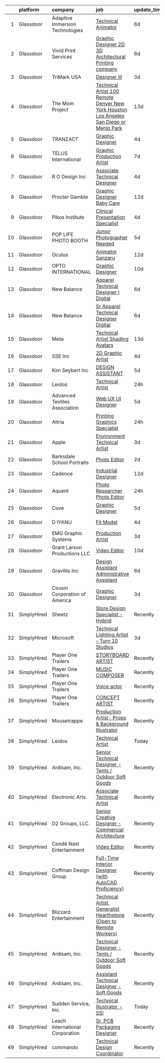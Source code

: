 

|    | platform    | company                         | job                                                                                                                                                                                                                                                                                                                                                                                                                                                                                                                                                                                                                                                                                                                                                                                                                                                                                                                                                                                                                                                                                                                                                                                                                                                                                                                                                                                                                                                                     | update_time   | location             |
|---:|:------------|:--------------------------------|:------------------------------------------------------------------------------------------------------------------------------------------------------------------------------------------------------------------------------------------------------------------------------------------------------------------------------------------------------------------------------------------------------------------------------------------------------------------------------------------------------------------------------------------------------------------------------------------------------------------------------------------------------------------------------------------------------------------------------------------------------------------------------------------------------------------------------------------------------------------------------------------------------------------------------------------------------------------------------------------------------------------------------------------------------------------------------------------------------------------------------------------------------------------------------------------------------------------------------------------------------------------------------------------------------------------------------------------------------------------------------------------------------------------------------------------------------------------------|:--------------|:---------------------|
|  1 | Glassdoor   | Adaptive Immersion Technologies | [Technical Animator](https://www.glassdoor.com/partner/jobListing.htm?pos=108&ao=1110586&s=58&guid=0000018335b42e1181a1d94eb5240508&src=GD_JOB_AD&t=SR&vt=w&ea=1&cs=1_3aa6cda3&cb=1663053344634&jobListingId=1008120827387&cpc=F45C15D234B746DE&jrtk=3-0-1gcqr8bhijflt801-1gcqr8bi1i9jr800-7c3bc37c89c35ae4--6NYlbfkN0Ah9U34QtNT-Rg7ow0I6j33eRcaaM9l7k5iW_6MlROAUy28lC0q_Ypuud-REdVVlQyCBcJl4olKTY8es92ZBRzYwHb0fu4UgW9OKT3-dLIGh6ACnXVN20zYcwOB-vqyoWpbsg2wY5Gi9JnhDuWTbqtFHkKIH5M0QAs8fU_nPSEzTj3vvCc2wGMGlAxv6Mi9anadj3yP7Tn6ADMcVmc6xUP_WS5SocEsa0cmvz3gRdcyLrpNwlhvP5pWTsxBqycw3s3wxeQxpLAzr22GF3NTBIaTOGRelti3rUVmz5wJXaxmW85YjToGE0DGSVI6NGCzmkZuzFn_jKztXuqK2KUEjxP1RGgcut9ip7wDQVe4tiQwlH3A06lGaeKWANjy1To3Kxre_KYz9xYNqz5i5UKkkLok3fzBQJkoczPSuGNiuW9oB1T9B3LDUpshgwW4iJdVWc7Q-JdP9KKY-0xn7ud6IFLKreGv_ZrGlZF2RomBq5dkdQOJ3EFTPCZp)                                                                                                                                                                                                                                                                                                                                                                                                                                                                                                                                                                                                                           | 6d            | Remote               |
|  2 | Glassdoor   | Vivid Print Services            | [Graphic Designer  2D   3D Architectural Printing company ](https://www.glassdoor.com/partner/jobListing.htm?pos=128&ao=1110586&s=58&guid=0000018335b42e1181a1d94eb5240508&src=GD_JOB_AD&t=SR&vt=w&ea=1&cs=1_d1a141f0&cb=1663053344636&jobListingId=1008121826162&cpc=32EE424DE2B657EB&jrtk=3-0-1gcqr8bhijflt801-1gcqr8bi1i9jr800-6d07501a753a39fe--6NYlbfkN0ACTeRvGRFS6hadW-07x_K1RnsIE8OdH4tufuZ5eRAiXsy0w5YibZOSJfbb0t7u7knGur1MZ-GmDUvE1SOpAWM5qP5oym0oaJHlEaJyuHJIYnySQnGZkAxX0Ul4hjtIbyFip96yasaCS5Zh48T8x1riyFEQNA9i2BKg4LCpvDPQMIE0KRQzSjWGMuHj-d7J9l6aCYXHkVvgaoY5feA7Qtj6-xTK-7l7VdXj5qY9dU8oxSZNfMSdHtrj9JN0-p3wliKGVkuNHlmcb6ZrXZ47s4ZBkJW4JhWuiORLYutfGRTdBCfvrkKStAA96XFoS5a7JQVVGACXyP0U3s6H3VaDmPIbYJ64E7ipB18Kny7ml10l3aRk25fFNtr9fV1N60DkTHWffRsyhw_QizLt_0_ouXCzDoDeSuIXc3GzSlxKECkBMGJMKcvf-CR_97SyaJhWG9ipV_loFhBVNcJwPkhzcn0h3450fb91jaEbBfrAf_SKGC5VFS0XeoQoqZ6VDz3xc-W0yl4H_kdXXPLEFGXkORZO3Ml8mCntlAW46cJakRhKFw%3D%3D)                                                                                                                                                                                                                                                                                                                                                                                                                                                                                                                        | 6d            | New York, NY         |
|  3 | Glassdoor   | TriMark USA                     | [Designer III](https://www.glassdoor.com/partner/jobListing.htm?pos=127&ao=1110586&s=58&guid=0000018335b42e1181a1d94eb5240508&src=GD_JOB_AD&t=SR&vt=w&cs=1_9d7b54d4&cb=1663053344636&jobListingId=1008130046283&cpc=654405A9B1E0A9F5&jrtk=3-0-1gcqr8bhijflt801-1gcqr8bi1i9jr800-5544ebe7cd52027f--6NYlbfkN0Dunb9VG4vZxdc7LiwWlvX8ookvGZGBZF4f3Y8dV2vgGRSt85D8loWo518s_fq7DdkU8E0akaaOkAbQ69ntN5ujQGSund8m06C8HY-_7fudoU5xu-G8HoVYTvu4kVf_aVEK8BGEs9kNiIpGP8DxEKYMTrmccyHqaIWcxqRdCbI-7BgnLwaEGw7OeTTSu4ZJzqhp-mDGGM0AnwWs3TiT19ITzqECVjeI1fqt3wsjqpvQ1kqIWKj-MJolGM6QPrj5D_eA2Y6nL5uUlcP05ANoAMYH6pPEzx6M1F-_A0kR0Nvzpnt3qHli3jK84JP-yY87wFU_hzlox0lRJePYGIV-h5YU71YzIXFWezK3oef7yst3sr4i7Q6pla1ZB6OUt9M2xJn9gRLmby0te4NcQnySMowurPSBTcTC-2aG0ZGEQR5QQ0BxpMnWjS8zkGY_XvPZRlz88wfDl8p2i5h0XNaad-22h3oP5eZbTXF3kqdbIFbPKxvHWRwqJIcgnioiU9lRRSmy8U2vbZ8qxsXrrbThfrhXsATwCJykrf0Z-2ydjvCraA%3D%3D)                                                                                                                                                                                                                                                                                                                                                                                                                                                                                                                                                                          | 3d            | Tampa, FL            |
|  4 | Glassdoor   | The Mom Project                 | [Technical Artist  100  Remote Denver  New York  Houston  Los Angeles  San Diego  or Menlo Park ](https://www.glassdoor.com/partner/jobListing.htm?pos=129&ao=1110586&s=58&guid=0000018335b42e1181a1d94eb5240508&src=GD_JOB_AD&t=SR&vt=w&cs=1_37ae005c&cb=1663053344636&jobListingId=1008104756579&cpc=07D58528F3898F33&jrtk=3-0-1gcqr8bhijflt801-1gcqr8bi1i9jr800-a8bd3db720b42802--6NYlbfkN0BDp_epf89aHDQhKpPegNJQ_ldQpEFZQsM9OcONMGxWx6pU56EKHF58QjVdAUvn2gXgAhQQvxpsNL3R4PpeK0HjwG5tJnag86Ki4SBEkP3IB2XfgsPUDoA5WaMZot4ewTLywawE-oScIOKH-QiYinIt7z_jNoQEfnPBiev94f0af57cMzfX75BUpeDRFcukv5KTNP37kFXLDRFjMXXV02YCmPdMqNmif4NHdD0aB2c4_5X5kS4EWr3T6SLWs2RxHJFSwqbAW_5qzaF6suwJK4F8qOTRM_X2wZ1O3mz2CdK6b2avlcVNZ8UrFmPpQv9x6w6X63sduFf2uh4Ev2mRlaRsDas8SgmGeYcmM71WgsrYhM3rknRIH-2w7MIErEubXD7qsVR_39MqgdEAT6NUj3wAEWSJHxs5FsVTOXURsjWXdT2kgIpmpL7zT-FtjCDzbse68YarULnhfZtNHYTHjaxZPrBjAunFjm3b5wTZTsVKZwTULSu5BTmRub8Dz-TEIFY1SuOwamaT4Ij1C51e3XKWCsxzCvaMH8ltkgN-c-yXF-vNiIPTlG6NWCyj5ucZJ0-XteYEoM8Trw%3D%3D)                                                                                                                                                                                                                                                                                                                                                                                                                                                       | 13d           | Menlo Park, CA       |
|  5 | Glassdoor   | TRANZACT                        | [Graphic Designer](https://www.glassdoor.com/partner/jobListing.htm?pos=106&ao=1110586&s=58&guid=0000018335b42e1181a1d94eb5240508&src=GD_JOB_AD&t=SR&vt=w&ea=1&cs=1_98432502&cb=1663053344633&jobListingId=1008126595284&cpc=DED3C32E22E90A94&jrtk=3-0-1gcqr8bhijflt801-1gcqr8bi1i9jr800-b11b1ed320f7c562--6NYlbfkN0DmvEs89GDjygIsDT0FtjWiil-qnA5TS0Npqc8I6T5HHD-Msxk3g1G6tLQP5OhNABLgmU_IJ8ydB2A8wcxTZFkYoTDj0-SHqJTtoNv1D938D7Si6ShiK0RBJHfZpr0JA8CQMGD9EBSKqLVu8no-dR6S3jNjtvjIEdcoY7EqGpiS-4A7knImlcoNud3GgAx-4bUEiRZ0C2AUDYbpuQjC0MyRFlqgXJTOS9R1rCyBYFf8Fr1_sJdVfZxtZGlLcvpokWgudA-KCvmxr7Vb-VySJZyihA937COHNmnh1gVtf48W8z0kSO-fpyC1qHyg2mbMTzdZwbqC0qNCyp2Z4Ro9y3ptTYOK3S__rGJXXnpWlgt4bgM0OzYlxJBeHGYkcOpnop4ub3C5XZYzkiqK5pqdTGvYmEu07ZD3WkO_TfS51ISqvIfsujhkiZA4B1OeQf018CdGBze7RdO80-1qL2X_8B0chjxA8jEm48CF39b_16g_wR-CNKE-rwaH5Yfl-5glk8po_9mr-d-qOd1g1IflC_95)                                                                                                                                                                                                                                                                                                                                                                                                                                                                                                                                                                                             | 4d            | Raleigh, NC          |
|  6 | Glassdoor   | TELUS International             | [Graphic Production Artist](https://www.glassdoor.com/partner/jobListing.htm?pos=112&ao=1110586&s=58&guid=0000018335b42e1181a1d94eb5240508&src=GD_JOB_AD&t=SR&vt=w&cs=1_47e12578&cb=1663053344634&jobListingId=1008118843738&cpc=FA84DF7EA1EC2398&jrtk=3-0-1gcqr8bhijflt801-1gcqr8bi1i9jr800-dbf9ee7e1128cb83--6NYlbfkN0ASGRjV6jHaJrJgvD6pHK_u_pdnjoX5TfpqQYTEyv8RZWR7Y1XvhvW9KYRuzUiuCegj0s2VFR5B-jYsmMJg6XZjSpZUezVZk28HfxD5Z8TdeDdSxPVBY1G_LEjRnDl5crzF1INasPDQPx8iF-ld0LeQto4lNx9WkqxFoZaiKYDQdV0WNQuUa-IRufyb9dQ8UwmgnJlL2sSvMu8iI4ZeRm6SmtDFqD0u4wO4FHtZ0ltKtlpaWAZbdaKrxA9UQip-vTOgB2zUgEe3Z-Sk_EVUKabXYkezyOKTtyoH2YmJLtpGEEQqU7bAiMODbsdnd41lwPfDi4gqXwcPXQqb8r3qZm9MMcJLMyfoFBBzBfrex0JfJ0NRuWltWsFjX37Qpvc6ld1CDtz7qkYHgudbysF5GiCvNt5SOPtZJip4u-V0waHjdAsohgKKe21LaT-OYhSQXCnEa9FcMCF3V-QrReqRP_f0L8EITNsWR5brXFRXrDSn8c98ic6vPjk1sR8dzRQG15XnH3wKDKZqA2yqwlDnHgkmhnKwlSeDtNqU4nCyyuD9YXFvCsXsWmhvXva_6yLUOK9-xQHvh-s08Q%3D%3D)                                                                                                                                                                                                                                                                                                                                                                                                                                                                                                                             | 7d            | Austin, TX           |
|  7 | Glassdoor   | R   O Design Inc                | [Associate Technical Designer](https://www.glassdoor.com/partner/jobListing.htm?pos=116&ao=1110586&s=58&guid=0000018335b42e1181a1d94eb5240508&src=GD_JOB_AD&t=SR&vt=w&ea=1&cs=1_0ce70107&cb=1663053344635&jobListingId=1008127065331&cpc=AB6E7ED505984E67&jrtk=3-0-1gcqr8bhijflt801-1gcqr8bi1i9jr800-6a6f059a62b74bc5--6NYlbfkN0DdLn5tXN_RiyJSiFodarGZFJKa8s6F6AK0THPBWp05MWFlkDe5FfH8HLf3GFvGXhgphSEda0-ScANQdTuD1kd6hcqd1inCz6qe7qBjuVmlv4XZ-BUWa2gPt5lXRrmd0bSCOoOPnohaBGl4Vt_jIDhOrTqEM6ODRS4hXX-jCgYrutc_3ei1JE7n7sntRz6eU5l2m5FASahAYONYonp4ywS11G_V6zTnHoZHsL1rdovhMSKdB0qO9u5SvFF4jEdSCrOHBUOyPsaiaQe-nMO6Jr0k3qOz-xzSZ-9EGEqCKqt2VS3kQOfLed0KO_TsRGJL5Kx8LzERtCA_zIG-dcdB-ApwhC2HeCSXJGixMi6Uvn_wMP-S96n1OwClhCGGGZLpKEqxKP7YOEugZ4n81_Xnhv3u73mijFr_3sc6cE6L0SvY2Grd1rN2GgWZJgVmzyR4azY1FfbFlNJ2oszvUJbTTocZ6PBrfVclnt1XWz-NVWy6Dd7QSYLMUz0xFPSdumxDyhr2cb7dkDYKTg%3D%3D)                                                                                                                                                                                                                                                                                                                                                                                                                                                                                                                                                                                     | 4d            | New York, NY         |
|  8 | Glassdoor   | Procter   Gamble                | [Graphic Designer   Baby Care](https://www.glassdoor.com/partner/jobListing.htm?pos=125&ao=1110586&s=58&guid=0000018335b42e1181a1d94eb5240508&src=GD_JOB_AD&t=SR&vt=w&cs=1_2de712b6&cb=1663053344635&jobListingId=1008107539104&cpc=D2F1DE17EE1F43B9&jrtk=3-0-1gcqr8bhijflt801-1gcqr8bi1i9jr800-7c6ee9a3c90faf57--6NYlbfkN0B33zOFN8GLzgQsRxgvJtNYlcIUZ-r8_DOeeUSief12Qz55-o9dfT9UdE9sGCjMKqCrGkv4wU9xaP7-0aBMOwV8W8v3QfBQkODr8ExSm3xX7E1UdYOKqWkUbJiauL2pvJifWFKu7WCXG9IkSRzqGA4n8ceIHVK6uNPOrfFpj_BPEb1s6KsDMWXl-aH-0hr63laAq3EGjh1zEPyN3XUugmEwD8Aou5zsUa6kFLKHhcxiPftcEOQqDtu7I9bTqjHcpABWDW3ICtaAPjqJehPBN7zAjDPSC_k1jbw00voMqxNZPX_Xko7MWTdzbes1XjfK5mTiTZvb2cYKG7EkCZxURAOTDRX7IPfHbNz0l6yjbkUMWbSiU2wzLT5cHwHe92nIQ8TseDDsEVWd5GjVmhJ5EWCw3_YlgpYLfkGSRaxE7B78mY85N3lvwj8ds44qwZYH31T7KcHVcKaQlPxcLg_CNpKbbshNwYyDhknHkHL256e6rhE699CH5Thxm71pOKe3Jwrkzgx3f_ZXUA%3D%3D)                                                                                                                                                                                                                                                                                                                                                                                                                                                                                                                                                                                          | 12d           | Cincinnati, OH       |
|  9 | Glassdoor   | Pikos Institute                 | [Clinical Presentation Specialist](https://www.glassdoor.com/partner/jobListing.htm?pos=104&ao=1110586&s=58&guid=0000018335b42e1181a1d94eb5240508&src=GD_JOB_AD&t=SR&vt=w&ea=1&cs=1_c9eb6a5f&cb=1663053344633&jobListingId=1008126569832&cpc=E9BC9687A0F03B80&jrtk=3-0-1gcqr8bhijflt801-1gcqr8bi1i9jr800-75a15b47b7779130--6NYlbfkN0CScG2Iucr-6sipoqX_6-GQXPg4p5A09mbYLtYdgyywzq8CcKIThDf6bWO-7X69s9vjhB3OaC6lxYs5P5tNNj_ZJbo0KtI17yIGTPv3Jg-p3KEZi8-PHwgTwzyYpOYC4qSZ9QzC98eoDQFFGZcwIoPKHsSJUDz62qMZMbtJNEk0QXU3yLhfPdCy28lg-2CV0baXHRprqxqZQiRSyE2xUgbFuDGKuCDgVvV8TjpGKeYRCT1KyLGvCvoN6vK_JMzq7g-wTt5QxXycGHtU8afJG0Djcq5ihTqQ-06_qiWDi1kEgskkswzICuysgH0zWjzf1OXZ9obq_IfZnwWYbx0DoxiDZnVGfxo99r9Oy2gDkQlWJfBy8KZtp1nxPqX0Qaw3uAGkIHKmEue9N-iyY-LDNM6YCBlHcGSBkoVgpRSkAiyHicRMN5cfnsjfMMXS_m9etBsOjZaqgBdQjW1ChT3FynuHwHQDArJ-jArP7iMAqdNxMJCeemGafx4AOibLSiucbacwX6GhA3borw%3D%3D)                                                                                                                                                                                                                                                                                                                                                                                                                                                                                                                                                                                 | 4d            | New Port Richey, FL  |
| 10 | Glassdoor   | POP LIFE PHOTO BOOTH            | [Junior Photographer Needed ](https://www.glassdoor.com/partner/jobListing.htm?pos=122&ao=1110586&s=58&guid=0000018335b42e1181a1d94eb5240508&src=GD_JOB_AD&t=SR&vt=w&ea=1&cs=1_aab0755b&cb=1663053344635&jobListingId=1008123722941&cpc=87A0A889578C8297&jrtk=3-0-1gcqr8bhijflt801-1gcqr8bi1i9jr800-80f754ef7e9f4266--6NYlbfkN0D788tVLZnHYB2JKTLmCXo4PydfvtZKcdbYx6lxKaz3ItHoPq3a-80Qd9RsCBbPM0_jmPX4A5n4vudXODu21dYkxfBrqjanXHikFlB8agR-Grxbr9_lCPjY1YuYrAyIWZUVJHow7n7y30IYolsQ9y6nLEs-C6P6SjnA6dJjlXOuGsoybPDdachMcYggsM8gSOcLgE-rcB2ktNOPd5MSnhsp3bwuShbscHTpKJ-OQQWKdG-p8G8iEzvEb7q218gQinAsSDg1OzraTpKhOAckV0OriGxExtHC3XeFfbmEsvfjBsy83hwYac8YC-9qsDdWtIGo36T3aPDvrIxYj3iOA_q-fNmdl_SqaBt_Xx6JqOEqQDOzm-EkY1d3XNA1Gkl1eu87xwYlAL7KyBADdKM4AIcEQvTYmsj93e8ABneDI8NqV-sEWhvx658m-fzqUlNAR9YGOry5zBhIPddRv4LnpUoWMZi0OX_1PbS8axXIM_zajFxGuWpItqeO3ZBdl3VjrmiQa17yU-GTQA%3D%3D)                                                                                                                                                                                                                                                                                                                                                                                                                                                                                                                                                                                      | 5d            | Walnut Creek, CA     |
| 11 | Glassdoor   | Oculus                          | [Animator   Sanzaru](https://www.glassdoor.com/partner/jobListing.htm?pos=119&ao=1110586&s=58&guid=0000018335b42e1181a1d94eb5240508&src=GD_JOB_AD&t=SR&vt=w&cs=1_752651cf&cb=1663053344635&jobListingId=1008107989369&cpc=C891152315FA1AD8&jrtk=3-0-1gcqr8bhijflt801-1gcqr8bi1i9jr800-75245e87e8db6e8c--6NYlbfkN0DYl4UJW4r1Vl7FEn6T9F-rD9lpC-0oMJVSiWjK_MGUd8e8cHXcpv6KPyjLHZEfqkXwCrjci5IV6ZLm8kPtj3tr1HGtLjURCM6O00QyEjX0TGIouoQRA0h3IAyy6vhZyjWtYu8gn9rv4Bk44rb-dFTX5vcMkCRXyjuQ4w7-7ua_Nr6FAN2nFnxsTn2pw6Xn22PrcpV7uETMlWo654RHLaXJiD-JUZ-AMPT3ibwwvs1JWKIhFuFMzdSGuQmCh0Gpq1jpDnzi9DhF7kDmJ7dFo6EfyDkmwPZ41Zw1FHaaROcpa1TfvJq9LYbszhVixW37JJgd0YlKXJy9QRKp5JF8tYBxRXazdgY7Ncdtoh3kCKniq80Ugyen6ubUDMGOez3aFFXc_jxERgR1KeSgALXONiiVnb_-31ZmS9DKntE3FUpFN73BwuDiYn9I7dZ68D1xyrArFFzEkSziSIA3v_tAsBMdi5J9BPUISFVlNTjB0Hm8HOuzw8o-8Jxf25hsmQSm7HrZE29SkKBmt469P7USIl67RswsFGXf-UHYVtqO9sdjNZSdxml_Z278o_2DFC5H2zIfvuiYqlF-XHPk348PAF8CKQH6qjY6q8tNTHfmiordZXamplhFQLebWg8U4Fj2Gni-jKAiQFKMLBk87GRqmBQtMARLf-WhxKJy4ceUcE0DT4cVC2l8-SrkV2cB_-HRQNk8dDdlS9XWKal3rJw1nu8f5f7hnw87gVtduwvcLz7rSr_NLt1wbJrbm9jJy4br0l4AWtdyKT0Me_BKcpN0N8dUjyNC77pFVC5SdNGrb3mdm46BodoobyiO0FMvw9XsQufMAilsQUy2YppSuK-xPnS01CJVkd5hVZKgjPdFjV_D5n3XmfKODTB35Uo2DkMU2xWqqDIzY6VIlZEPWE1QswyQN1MBt6YCye9sJEkdWgK7OEyT2Al1O3b51qjrFqkg7mpXumZSWbV8zyddil9p3ZDm27TYH-z7y_uus3PQCPkIGHKVVvafr-voIkWO7Wn2xkvi3RkSldI4rVDl0mZy_caW2SbFuki931K_9CGLRRFN8nKzm0D8dzjxG_g5MNrf25c%3D)                  | 12d           | Remote               |
| 12 | Glassdoor   | OPTO INTERNATIONAL              | [Graphic Designer](https://www.glassdoor.com/partner/jobListing.htm?pos=102&ao=1110586&s=58&guid=0000018335b42e1181a1d94eb5240508&src=GD_JOB_AD&t=SR&vt=w&ea=1&cs=1_164d2c0f&cb=1663053344633&jobListingId=1008114454416&cpc=82DCBDA90A4A7E43&jrtk=3-0-1gcqr8bhijflt801-1gcqr8bi1i9jr800-7d099d590a8d0cae--6NYlbfkN0DTXEPot8bQs6vL-0KsHuyeBXsp9NRYqLssF11gmcxF1FPK71qYPn8Ryec7son9nZXBacyyZR0tUu-RhjyEujjTIlOdn9t9vujwS_Y5rLSSOgo3_jNg51t1MNtzthP8DlMtE80ugs9pi5sM0RBlEdWkhWUgV3TNpODv46ZNwrD5PXct1jAeBhojmDWZ2d7wfJ8rwqylnTivtg7PrrgWM3-x2MvwJUgr2r8Y-Xb86cBcuGJYVAVE2EEjQ3HZZAaoTnqwP5RW5gKK8wlhSJS_cwUxQLyqOQO5Ha-EC6xmAfhG-nUlP11Ego3QugeXQJ0nec0mWoxCXjiSOF6rGgV-0gGZM1wGAAMRBJIXCmlLYPb06emDHdrK56nVjR8j_jRjB8brNF8JYVNZ7BW7PkenfLjj5r3hBErh_9EZUjfZXuUHrwdkxnOnZj3ddkk7JtT8lvop6Bz3L3UmzjGrY9DErqChm07eZOBNrAhfgQ_3u1IX22_wYwGqPzgOIA6mOkJv9gI%3D)                                                                                                                                                                                                                                                                                                                                                                                                                                                                                                                                                                                                               | 10d           | Wood Dale, IL        |
| 13 | Glassdoor   | New Balance                     | [Apparel Technical Designer I  Digital](https://www.glassdoor.com/partner/jobListing.htm?pos=111&ao=1110586&s=58&guid=0000018335b42e1181a1d94eb5240508&src=GD_JOB_AD&t=SR&vt=w&cs=1_1d536db0&cb=1663053344634&jobListingId=1008121565696&cpc=155EB9D5185558AF&jrtk=3-0-1gcqr8bhijflt801-1gcqr8bi1i9jr800-caa991a41a1d7283--6NYlbfkN0A-NHPE89aMEoKiA8B41Hae2nLWj54W-Qo-xrCvCh0mhHD8GUsE6Bc1X2xP3_XkCS5wGnEYOWzN4bBNNX3rQc64RUPxBSuMuB3Pzi2alplLZrarPEQp7JL7XE6KsqB28vrQtfn9slL8SfrgvMWk-P2w1yz6rnVhcdZX-OG0yoIZnIDqjSVU0Xc6ClMAj4SRH--zSqSppwzuggITtXiyPxkdZZxqGecX4oN3gLY7x1JAAnDm354kcWFM7MdjRD75AUx5OEWmQfkav73gleCgw0PzUxOAxDb9OgPxj5AT0QlW5sBGRjxpAz0Tu_8SGfQgIrcSpK61C4JdpRgk-QeNcH5Go9diK0BBeZZD5UqWps5sRNaLUvBDA7873ytmXkuuN-EOB6liRz65EKAaLryPtzAhJ9alpV9-u84EFXxSXW-lVJLahgm43Z1PqQCRDrnDt471P3C2i3PysAwYnMb5Ayy15C99b7Cvnc0u6dBeIB3nsDifuBoOXX_rajHXqjoDh4if_9C-NlT3jwUOJL-4mFPGTF0SFSlPNLB58v149iJHapzOjcCMIG2sVk9Qa_AdTb95Lkh4dD9D2rt2AYwQimSg)                                                                                                                                                                                                                                                                                                                                                                                                                                                                                                             | 6d            | Brighton, MA         |
| 14 | Glassdoor   | New Balance                     | [Sr  Apparel Technical Designer  Digital](https://www.glassdoor.com/partner/jobListing.htm?pos=124&ao=1110586&s=58&guid=0000018335b42e1181a1d94eb5240508&src=GD_JOB_AD&t=SR&vt=w&cs=1_16c0e848&cb=1663053344635&jobListingId=1008121570450&cpc=155EB9D5185558AF&jrtk=3-0-1gcqr8bhijflt801-1gcqr8bi1i9jr800-d0fd39a09ea20c76--6NYlbfkN0A-NHPE89aMEoKiA8B41Hae2nLWj54W-Qo-xrCvCh0mhHD8GUsE6Bc1X2xP3_XkCS7HT9Ezw0iNSvFkUBV-6Vkud-Piq8hghjwO9e_dqFlygXMnu2pMlqFun63NtSXqF70HP9ZqlI2BZvN7783CssJ2JwpuQUBewf_3J95flmrUpI5Wmed8X8vLdDKPw8hywmdu8Aacu--FEWPigPmWZbeJzqzxTJ1tIv1YQWsrk9YRhbb6XfaJY9Fn2ATPCujql_hAWeS-PM3PEI1L8u-kvLqG0g1cxAgF4K4DMF3ZzNEngK_bKkgeMHlTz2sJSnP6tphBm0gcIf6yOpHKDYI6tqBvGIrJO22j5w-AEhxH84XPMDJd8Uakxc_SbNoRU-WNigHSPsziojmG5pRH3SzQvCDMKSeX6kNkME9Fep3ZdAie8sPdGa8aDPDG9sEEqx8bLR8c3rd4L6ReVHqXlky1tr7sceCXHjw_1OEmbsOJNulCJ_dkVNv5h4Cnm3_nLNvOPmhH1KZn6CWwRWd7A_nzztNwz1Q8pUWGuA12DYyWguihXiD3g3cYk_yfTvtIkxt_Jovj5j5O-EAyGu2SqNXVHN6n)                                                                                                                                                                                                                                                                                                                                                                                                                                                                                                           | 6d            | Brighton, MA         |
| 15 | Glassdoor   | Meta                            | [Technical Artist  Shading  Avatars ](https://www.glassdoor.com/partner/jobListing.htm?pos=101&ao=1110586&s=58&guid=0000018335b42e1181a1d94eb5240508&src=GD_JOB_AD&t=SR&vt=w&cs=1_101a1dfd&cb=1663053344633&jobListingId=1008104919858&cpc=39A4E8CE329AB187&jrtk=3-0-1gcqr8bhijflt801-1gcqr8bi1i9jr800-f15d80185ea8b6cb--6NYlbfkN0DYl4UJW4r1Vl7FEn6T9F-rD9lpC-0oMJVSiWjK_MGUd8e8cHXcpv6KPyjLHZEfqkWmIihMCJXc31fMADfN0gJ7IUkPxhTp1nyQtrbvzomRIl047Bd7eGennDhYyBKwa6LFWtvklSdcE7P7hOAfvItVNb7U6znhKcTIS6fI4UQgWLG352V_IizaADTTqeeBU47td7ZDPySSKyOA8e8mTbckoivHaO54xqILVX-YsyDy5P-FBeTfOcuwgIztQPmSW30yMhmgLx-hoAMGmUKmeXFbMGtRxigkW5WO64QG19u9Q14pcGW4gmW7x_x7oXJ3SbiHYOh8RMbkp2a9uoSKchtj1vswLmpGDy2K_ilqvuuCUvqDmwja6oUwEakMzzf1xpJ_Ulo4Uw6wP0PRQic-6KuLCC643YmlndtRPHeddwLoO0_QkooB_PO0NJX4ueAQd2Ea51hZtlIgeelsgY3VKLUrG3z36p3RIj34WxTZM9GVYcBXsYZm5qok7NeraKncvPeb5HHPSmEi4Usbj56D9wp0gBxguyLiSvvqTWUU0hsgUQDRVSvvP3XM3s9RijpYmbuIiPRUCkdcPGWP3UGDAmefBEQT0p021RnGlrFToa9i6ZX4rrdTSglu0FtIULPM0pOQKcukJeQmnnJGFqkLRo3W2lOm8bm3t6vfONcvba30W8oaPAtHLf3wT3Fo7hgyAJz16YKlwAEofgGRWGGK4JU2K0iwP8l7y3KIJMEwUrXY640imZqSV4GvGT8a9Y4F2KDzq1OH3a8CaNlV8wlqqaVJlYsoYBbiOA-5-19xvG2TJjxrk1XalPopg9o2_mFcGI6c-ghDgVhUn3XSYmvBaEyO562zFKSDxDpoaTtWD3lli_gjfPYjZnm7JtaX7aeG6q-HcGd4eVZxqPtIgnEhpUbPm_dlEXZV9gmsMtlkYAsn1hYX1HBhRUQTz_NSwZgZpLfZJT1okQlXOZZv1LXIyqGxuJXVMj8kqavdqYINmvuMY9Q53AbrjlELvgFgZbuXqgol98GYLkgedQyBriTDtinY_w-Noi_wFAo8u1a5qr0vslmem_IUqKYwdFzqr1BjbHg%3D) | 13d           | Remote               |
| 16 | Glassdoor   | SSE  Inc                        | [2D Graphic Artist](https://www.glassdoor.com/partner/jobListing.htm?pos=105&ao=1110586&s=58&guid=0000018335b42e1181a1d94eb5240508&src=GD_JOB_AD&t=SR&vt=w&ea=1&cs=1_1a141a10&cb=1663053344633&jobListingId=1008126156014&cpc=4E9467AEE1271D89&jrtk=3-0-1gcqr8bhijflt801-1gcqr8bi1i9jr800-a4ea79729bce5fb2--6NYlbfkN0AtlW_omU2Xx3W-19HQ_drmTKCWebiHnmA5lS5PDL5G8WHWVC1E87EzulF7FuVpooFAYIF-rNkgsattbuEWg-uL3JrTGgaQnRPjNqbPaG8PAWP3KDcsSeox0BzsP6EHkt8uhqPsjxoRB5yho9w-n91rrI0rsLmsPI5t6MQY4_AIQBNBuTUGIdkGgODeTDL9CHFXvNBzsgXeaqJ8t_WgDX6Gt5l2ij0KZz2uCUl9HEDMj0ytaI1r3n9rTc3AbCHNzqyFqRUPDu3AfjK0Q_1rp1NtqGxGFX_DCY-pAFitC4U8jjmhE1a9VAJEE7jK1ch1LDLZr4AjdeGEL-fhmjL1R1Xe5q8UJw8fE8EanbaPWoeQXQd1W7W80vMQhNwE5_ZsUNAYdd_5NUstrujxIMienV6zUZ6JFzBsQpVrQGtMR7X4uM9DsP9XkRQ9C-OntjZMHu5AhgOsofo4z0wD-L6NcDzwGbR9SLK4ZM_VuDNm3X5l7mWoqmmGOpNSTrlh5UzOlpc%3D)                                                                                                                                                                                                                                                                                                                                                                                                                                                                                                                                                                                                              | 4d            | Jacksonville, FL     |
| 17 | Glassdoor   | Kim Seybert  Inc                | [DESIGN ASSISTANT](https://www.glassdoor.com/partner/jobListing.htm?pos=117&ao=1110586&s=58&guid=0000018335b42e1181a1d94eb5240508&src=GD_JOB_AD&t=SR&vt=w&ea=1&cs=1_28a52129&cb=1663053344635&jobListingId=1008123649830&cpc=01657B10174A43CF&jrtk=3-0-1gcqr8bhijflt801-1gcqr8bi1i9jr800-48fc563a2493d3df--6NYlbfkN0B-9nML_MCCxvNmNfAl0-8uqbput8CT1Pgu7bRMWs-7UpPnWtBod3NRbhZKTeZ3l0o7q-CBMM_IlwV3K05BIVt7VOr_BapQ5BW_yhcYiv5GjV5IMV32bgc0bEO8hZ7fhR-8HwvKIefQ91ny8MXDD6wSvbiz3ixFj1YTFSImoja4msOqKAuwj5LEzdFpI6oLXpSvNG4ShAJyY3pKKDPp2KuhXQYyzhKVlBl6P0JN2YYueejRL6obBEf68W_LG6XWtX0hJf6zGdqVFhuVIFZSJmR0pxVKd90JOTtjQNj2LCzAV2gedt4Li_XXlconObqWEF7LNeNFRNMcSGRFDU4yb4e-7JwbBy_RMYF1Z9obKBYzLvEuKmNFqGluE0zCraLKrfgvyxnJxh47VRJYuHgzYU4S9e-hW3hH_Z6XE-5AFQTrHl4fc-nRTSa0qOoMlqZxIUlHJa_Z5tmyDNVCJBy9-V9zbw0-wv20dffQmnqfyqxmxgKkih2x8Qad)                                                                                                                                                                                                                                                                                                                                                                                                                                                                                                                                                                                                                             | 5d            | New York, NY         |
| 18 | Glassdoor   | Leidos                          | [Technical Artist](https://www.glassdoor.com/partner/jobListing.htm?pos=103&ao=1110586&s=58&guid=0000018335b42e1181a1d94eb5240508&src=GD_JOB_AD&t=SR&vt=w&cs=1_e0ef23bb&cb=1663053344633&jobListingId=1008135294225&cpc=6A22310A23505C64&jrtk=3-0-1gcqr8bhijflt801-1gcqr8bi1i9jr800-d06de7a4ebd96c9d--6NYlbfkN0CZUO70VSdYKA8PR3jfrSh5ljhqJhfDt0PzQCMubt8cRihWbmqO_-Ccw6DGinMZCyJzs5x5pSWXsLw9cYoBeQ9g5l78hujpUU9c8QSHLT6Cd0fp6FxCE9o2hPDtrdGG6iXMvK6uOWRLq6-e_ySAAhRdnSoCjCSOkuQV_4vHOebLxoBnRXE_kT6sugk5A8-sOa15dt85LLPrZ7p6G-sZCMui-lxDq7Ij1TX_nLKt4VuH1pW8A5qEynH4qxN-pgbF1GDaH2LOBFRyVJj60TwdGjk7cLBdYbQEZ4n99mt_ESe73AHt9ihUIsh2XhkfFXNSZXRhewqK4hswgmZys-pkgSWDuyXrFqrIIrjDP7t_Ze7-wBPyoKMwjSn6oBbqSupwAiruphx3hFwYxy3XLGB_jzK3x8K8_-_P9VVPCg9mTcIGRbGU8184KIxDYS5Ps97Ul3f5zrxk0AqZH6Q1-SWxQ86zdxRaOs7P8MFoV-WRF3__eUoJLB1Fhqlf801u8w2PcC6vZIn_qEBrpvIXIAuefWUX5GuwjVHhqBpF4aL2K5DPNRDEz6QXZe8LY8R-ulVqsbh9rzg4rl_KkykZTpodZyhAkKEbIYp01Kqst6SjkQVsx2qC2p0gS_KL)                                                                                                                                                                                                                                                                                                                                                                                                                                                                                                  | 24h           | Reston, VA           |
| 19 | Glassdoor   | Advanced Textiles Association   | [Web UX UI Designer](https://www.glassdoor.com/partner/jobListing.htm?pos=120&ao=1110586&s=58&guid=0000018335b42e1181a1d94eb5240508&src=GD_JOB_AD&t=SR&vt=w&ea=1&cs=1_fde36f13&cb=1663053344635&jobListingId=1008123545453&cpc=8795CF9063CD573D&jrtk=3-0-1gcqr8bhijflt801-1gcqr8bi1i9jr800-8f0f2da3bcb0ded4--6NYlbfkN0BnYbzg9_0OBxfyaC-dC2htIGp3bt0r_Vee4_7uMe98bPPG6yOg2WXqdwhbC791_U00MfwPJQISugkbvt-O9m_o7FpwY2dPKxYlvJWF88LUJU6-PJiA7au0MbT7IIdJhkiVldQN1GCcaP9tiJbH74WPbddeicnz4Ug33P_R2i56xQ0xZRpWPjA6-NfGZjbRXWtm3xterjFVnFZk_oSWlKBLy-akXoRXaBU6hhoyJ8p6_Syll5-jATJp-yQdgTb53CpXswFbjU4_9l8_7SIHygwRP00wB-HxO8OBglpQQkFYsW-aWnhBIqSIi4duzUiuaIIBqhdrl9HoB9A81q8_Io9TKk2LZ6YS1ZgGBu6WWgm0-Sj5KbwUSTFnljb0C33WLtK1SthK3gx4h2kHnMqGGIZ51fBGbdcDIJFM_68xR_EqhTR_SgpJCoc69uLMIFIAPjYPhQPZZQ-EtQ4CCidTju2JWNUlPxbOGwEfP9HcK_PEjfHHN69HZzOJ)                                                                                                                                                                                                                                                                                                                                                                                                                                                                                                                                                                                                                           | 5d            | Remote               |
| 20 | Glassdoor   | Altria                          | [Printing   Graphics Specialist](https://www.glassdoor.com/partner/jobListing.htm?pos=118&ao=1110586&s=58&guid=0000018335b42e1181a1d94eb5240508&src=GD_JOB_AD&t=SR&vt=w&cs=1_745f4c4e&cb=1663053344635&jobListingId=1008135081151&cpc=1120CD366D53BFD9&jrtk=3-0-1gcqr8bhijflt801-1gcqr8bi1i9jr800-7b15a5094e883593--6NYlbfkN0B7uvCxWIReGEPHRUWBAmdZCCuHbj3nWC4Rk-wA8y_4CT8utHxNo9JwuAiNw3zWi0UBmS259yL-T8hXdl3aS43y4F7WmmfU-j8TJcnXpySY065eMPge3jbBopj8Ykvv_9LM0goaB1OBNAkVssx4aQwd_Wh0_d5W_XWTGFCFSm_oB-KcAzCJGw1KrW3knUAfEox3qsjuAYk5K97HRm2LpYplCJ0TA6GCynB4eewyeEvH6QXfHeXPKsvYwxM8WZpmWHiLjfEPK2wWPVoD4FBqgLOGOOtKJ2kQVe3JBx-0eszeSUB8tGsQPfELLMnTc-pX8trECFc1zgCaKMJiEtct4EDUlE4PYq_8tzy3L4a1BZAVfHCXh2iJDOg8xL5zATxg2IEqy1E_4cO1E2Rut3Js2LnNxBfFbCKkGFcw_V7dzEfLx2q98xiZv2SO_Q6RYxfH_oinCtQsKttV25S9F19EzuISQ7w5Sv2VYD4fUTHf3NKoNlffZBugyQ0LzRQX7G0jzu553--ZyokKnL8zNWOz80ymfpI4P4kt0xKIIClgqjrTdImc1iEG_XrNATowiCnNGtK3Sn2XkGreemKEDRplcPXwmbD5TQAzctrH_WRiyZGPxVooS8ci9O6O0C3mPwdR5tzKj73kSGKVCb3vNIQYEEP5p4NNdG0xpHrWlXiqSQGB0Whfqzlb10qoKiREFO5siDcW3kUlaT36HOMPEsm6Bv23)                                                                                                                                                                                                                                                                                                                                                                                    | 24h           | Richmond, VA         |
| 21 | Glassdoor   | Apple                           | [Environment Technical Artist](https://www.glassdoor.com/partner/jobListing.htm?pos=107&ao=1110586&s=58&guid=0000018335b42e1181a1d94eb5240508&src=GD_JOB_AD&t=SR&vt=w&cs=1_0f16a741&cb=1663053344633&jobListingId=1008128287800&cpc=F41FEAB56D215062&jrtk=3-0-1gcqr8bhijflt801-1gcqr8bi1i9jr800-81e4a5706be4cf8f--6NYlbfkN0BvKrLyj5gPmtZO9T8euul8TCxuuKNOtzRJOomxnwSEodTz2Bc-sPZl5OJ9R4TJsNfGoagHOGV81f99uzF4Axws30KwkmsJAMMWZWyK2aZozt8_Dr0Fh40gV8QrfmNSTXp8aPtveWFIUcp_fHSxOttV3EZfIORIAKIcimJs3_ZRHZpBBoKw5PYwQLbwW9OQTwRSYEn8gVPEv6ow1VQXtoAwxUKmqBLGSxnKFKRkx_TOAaaphFi3kiHbbo7viaLZCUMkax2Ni7KK5vTrwZD7c74JsD-SnH-WLrpa-RNyek7njauPv6vOBTpcCu4UMds2Es3qVMGStqjDaK3Ib_Cea12_YTy5bIq3z4aZxq2ly9kRkPHv_T3QH7U8-McDZJuxuLmG47iMIF5rEG3SlbSdf2KZVsYP-Oaaxc1yIs9J4ngcdvWTlNF5e9ZglmRtD7KsMJlqsvXx-ohkLigoDHtR-cDzYhhVuCv47KZ6KYddPGho_jucm_aWLs0QKhw6N8O1Hd4a5qLgFOeolP2rP3JtKcnkC-iAPKJSLuE1SOrDpojB0d9CxsNqUL_RmRTacVRz8wHUviBuFghU4wW_xGsy4jo7Zb5CDPPfk7n4iaxvW9UIL6e1Gvq0mqPNdUAdWgFcSqPaLqGB9dxiU0C8okK_4gfqxo7ixFh1M_2X5k4RtoiJzlcvROu7_pmSkBq_hnr79yKE7IPPULF4-XY6qmai4jGt9Nj9djzWtOvSfd7xn4X2h9WyAm6HBlOeOqshHZ3fEQMYo31PmmJpj9lPTlimoH5pNuZUBSnPjL-FWBn1CwQOE6jPCuS1A-T-UHvmgSKlp3rXrrg3Z6v14MIJqT-42PbthGzIK78IvDtcFqCALbsL2SNqRAg2WO4v6w0OiktRKSAwiOCrBMF9H1bGskQoiZWTK_IjLcxLvcRxH0qxI59_xeQovfMfi-p2O31TbDYyc2xL67T0FIPBfQ%3D%3D)                                                                                                                          | 3d            | Culver City, CA      |
| 22 | Glassdoor   | Barksdale School Portraits      | [Photo Editor](https://www.glassdoor.com/partner/jobListing.htm?pos=109&ao=1110586&s=58&guid=0000018335b42e1181a1d94eb5240508&src=GD_JOB_AD&t=SR&vt=w&ea=1&cs=1_94679737&cb=1663053344634&jobListingId=1008130863912&cpc=7CEE4C1C86B9E1E4&jrtk=3-0-1gcqr8bhijflt801-1gcqr8bi1i9jr800-46116fbb2b75b4ab--6NYlbfkN0D2X0tZSaRJORxEJ_iv2FVdeoyNGbgut_ZwjxOqSPH1v1O7SijSAKoahAiiiGnxTRCyTkzFN9TAgUnvu7wtsazF8bZ6obbZ5eJfAi8wsyY-bmL_nyTuz1PZsLnfMSRVCpe8O8uXMGFFS-RIAAkZk_lUgDBt3Ln7l_m-QcqoVCcEARdk8ZlHTFx0zJxz4vgxdZlzYVh80ND4gDDH6qF6QqiDor5Mra1RImtl-A8sgR9wS_OyVcCp85G1gY8iY3EZ-c7vEOGOfd5IKJL7Y8CwVZ5e4xzwj1endHmfD5GYBK5Srarnxd3H6423WkKC-vCKu6ibccwuCWJ2wFxP4fQRdFpisFE3CkfuA3VtGuBWRvQ97rVEH0-RrkgSf65O8htdW_6Nb_XOzeeHQ5zLpZPOZ7yXpZ3GuMSRkA2KKKjUacr1S-oaJydvcMrMvkA8PAOmpIQ4yGAPDptsRmX2GLZNrkD0cNqVhwyTtnOayAQiIxpRchQKm9GJ2qRL_9SAuZ7yMWM%3D)                                                                                                                                                                                                                                                                                                                                                                                                                                                                                                                                                                                                                   | 2d            | Aston, PA            |
| 23 | Glassdoor   | Cadence                         | [Industrial Designer](https://www.glassdoor.com/partner/jobListing.htm?pos=114&ao=1110586&s=58&guid=0000018335b42e1181a1d94eb5240508&src=GD_JOB_AD&t=SR&vt=w&ea=1&cs=1_c8041578&cb=1663053344634&jobListingId=1008106728626&cpc=AECEB822CA110EBC&jrtk=3-0-1gcqr8bhijflt801-1gcqr8bi1i9jr800-96a3ad1a9b987183--6NYlbfkN0Cjp1mZ4KwPoRM95LGtCRUozcGJOGmauIHLFdVyD94dhG_slesN3vlWxyHEhcPqvXMd5-5d8Q0oaif_bAEYrPQvNdtJCgPnmeiplpem5St9lU9JxHkpHQbbF5QmJaVE8f3b_egBM7l-HkYxMdRzYOByLFytMAyW-O5xrg00VaXs-lcqZIRGIGgH8ZC7xkIEaLGbXuKEBRidcuz8kByajhoGs4pbuJxlCRR2EqtVprn-TRn1rMW0DBwvj5Ut9c36wyaIcF5bdH4YWHCyZHbd8B_GQH0v0e_N1PlbUJU1yHj2ABUypOhv4OfCbw7r80phlqi338emgxua-ZUhP9FEvGMN_JXshs8_uNnE1-T7t87_ojLsBTGCTLxllsCF4zy8ltwlcNl15bSNwcVo62dv9pECutNZUf8tDVVDQaQ83wkCvkx-spDy52r-W-WyX8-HbaW3eiQXSXuvAZBEKdrsQWKA43uhgTg40tljfGTRC596D32Ju-pg_koFl2RoJ5ZX_Zs%3D)                                                                                                                                                                                                                                                                                                                                                                                                                                                                                                                                                                                                            | 12d           | New York, NY         |
| 24 | Glassdoor   | Aquent                          | [Photo Researcher   Photo Editor](https://www.glassdoor.com/partner/jobListing.htm?pos=130&ao=1110586&s=58&guid=0000018335b42e1181a1d94eb5240508&src=GD_JOB_AD&t=SR&vt=w&cs=1_d2e622a2&cb=1663053344636&jobListingId=1008135039763&cpc=B076152010A3B66C&jrtk=3-0-1gcqr8bhijflt801-1gcqr8bi1i9jr800-d3818312455ff7a4--6NYlbfkN0DMrcEu7yrtATojKJA7cEzGQ3FdRGWLh0CZQInL4ECGI9gD0Wolx9R2v-Aex0-GK05HI0Zd9lyV9z_D3OM0BELFTUt7rXGJO_i9ZdIVgD-xVyOHLujeB8JK-QpxGUqoKdhvvjRBx4ivvHa4GQc7gZSgKFG0FdiAW3RLfWRkFMqE1gZBfkYRaqsanpQ-xxT79vOYISpo3dlXVroh9_6Xa74sF3y0-79Ia9dyjyRCM8mImMlqPzoETTISMWuAupGUIS4MB1jQkK_kVTLxfC23tQ32buLi68t8RnovR3n2UqCeS9j6z3QhAuuhVNAQwSVnQ_ZOIGpYn_jZZS3zLkFaeqAp3ctqCVe4KMwJA8Yh3xVNF61itpywCmkugFu3h1yJ0-831QUYCSw2l-dqXXtHL1yZEpkqBHPlmzG5lZOug_Fo6W_RNRArMeW1lUUsrUbPk9kjXHf81edCu18sE63k9_CE)                                                                                                                                                                                                                                                                                                                                                                                                                                                                                                                                                                                                                                                   | 24h           | Los Angeles, CA      |
| 25 | Glassdoor   | Cove                            | [Graphic Designer](https://www.glassdoor.com/partner/jobListing.htm?pos=113&ao=1110586&s=58&guid=0000018335b42e1181a1d94eb5240508&src=GD_JOB_AD&t=SR&vt=w&ea=1&cs=1_0fd42cc0&cb=1663053344634&jobListingId=1008123393678&cpc=75B6770C194DCF89&jrtk=3-0-1gcqr8bhijflt801-1gcqr8bi1i9jr800-6bfe7e1fc28a56c1--6NYlbfkN0CNouFGue49ejItq4fA-JdAPlUS0xHAOEK9mj0sChPU9TW8mEJOxZv3mImffP24wabyRMmzL70MAcSgi57EQprNPWNJdFK3u6crUad3WUsyqWo4iQvJZHDz1PRr0YQTaKq4VO-8GOLiDJeE8TqyldhSTbi1gBd35Qmb0FI4n6ErFOjbJ0QgtW8lBuIdw1Zc_YRrY6KCH4PRgjG_LmFqjrxmrh1glgqxhdrY0mAI95Du6aM_Plvn9UjoMlcBz9SuVx_mLFMyFQQ64ztio9ownV9ghCfD3txAv7MfYD5790KQtLysd82ZILWLIRDrKcn0j_e46bLuibFphE7jFaf4e-24rJdJumAiZTbwzDTlfM6vSYRFrLjzcJzj9ABBqMQgGUVsEWfV48niLXIKiY38CwbXnxlMdtwG93EqPgR5-TkcLI74YVa742XXXfRzNBMMm2evbkoXMxGKTRMp_-CkgGDbNgJkvgkyWXkB_X7gAxhqpIn5DeJ1kdl0PjHY3V_LZ1Q%3D)                                                                                                                                                                                                                                                                                                                                                                                                                                                                                                                                                                                                               | 5d            | Orem, UT             |
| 26 | Glassdoor   | D IYANU                         | [Fit Model](https://www.glassdoor.com/partner/jobListing.htm?pos=115&ao=1110586&s=58&guid=0000018335b42e1181a1d94eb5240508&src=GD_JOB_AD&t=SR&vt=w&ea=1&cs=1_ad2915d5&cb=1663053344635&jobListingId=1008126523278&cpc=8795CF9063CD573D&jrtk=3-0-1gcqr8bhijflt801-1gcqr8bi1i9jr800-b4f3924e3f127e63--6NYlbfkN0CbdcVeFnHfKTbN1GP4zIKFTu-9p7vjmI5Dsb_xN-Az6Y4AeQy4GCuBEDqbjLGyT8wdqdJUboMGFIzOZDSXgfwmJYftw_CgMUKJwWOw_-AMWcveoWkktivStPHL7j-UfHPlk3U5rPVaRT8Y3JUlXekp67vVVV4t3zLzZqJLGUzf1Ngr622aKhE1UPDcv_aED6MWk60SOUnLlzH8LmQ8t5lHSLD53tKCVWGkLn8M3lEEENbTAxxhwlJ7JD_2r5edmRL5XEpdh0gBkQF33m3oxxX0bufLSG1zslcKB6umZyKnOP7x1HqgmtGV0Auri3Y52bmJvqiW36aBb6WiOk3s-2fwaePME3Msd5muNT16tXyfpCV0cxJs8y2pOJMWqPUsHvsKsxWMkSKFw8ZPaao8qb_apZbpKqIsHMvjEFADWnwBqMu4-wYW4kreZh1S4ZBhQa13kUVY6yGVJToSyDvd6S1L4JXzJou9k4bxsR1OXDpr2vG3C5IHaZGGarCziQltFXo%3D)                                                                                                                                                                                                                                                                                                                                                                                                                                                                                                                                                                                                                      | 4d            | Norristown, PA       |
| 27 | Glassdoor   | EMG Graphic Systems             | [Production Artist](https://www.glassdoor.com/partner/jobListing.htm?pos=121&ao=1110586&s=58&guid=0000018335b42e1181a1d94eb5240508&src=GD_JOB_AD&t=SR&vt=w&ea=1&cs=1_4453c68f&cb=1663053344635&jobListingId=1008129840724&cpc=D69957E0862862E0&jrtk=3-0-1gcqr8bhijflt801-1gcqr8bi1i9jr800-309b4cff09036bee--6NYlbfkN0AJng_kzeGa1cFCvu1XyCsKrkTsC049q0e4cWNgBCcI75vlm8tWd5STWZkBHo2F6Enh1ICH2zuRGYs4BRMXAhiHaNpNhRwflgjpEtTzw6lqjfEqpnkWL5jLVeDSMU3q1uxgUQ_c_Vt6kH469rkCUeoyaIq4EZD3__akAk8_kFborDuzt-oN36conPT7YxQoHGtcmSdd4G3NbaBC4OLlzr0qihTtiHEzAoUfkABFl90aGCM0McJ_5C8B1BfPrGkBKCbkqIpsyxLzA3NsI5b_Y-qc4Gx6eJIe7OKlxA6Q0NzhI8Ky2ShiiV4R_8-QvclOhVCtpXylD2fgy6c1LO5A3V0s0DDXn4mhEiGz_vyCMRlAUnIKNySPS00xiPTpgPX9TX0n0BOPJmJIXEVDj_Q8nyxATJ3sckl2Rx9UFqPPKPqTXFGvpQxx-1sJOTHS1orP2-cfdoMBo2AHgrNrefkwfek6PEndOsRe0R9ZYH7kZpgPt0H7afTL7CLAYpjU0drllyc%3D)                                                                                                                                                                                                                                                                                                                                                                                                                                                                                                                                                                                                              | 3d            | Tulsa, OK            |
| 28 | Glassdoor   | Grant Larson Productions  LLC   | [Video Editor](https://www.glassdoor.com/partner/jobListing.htm?pos=110&ao=1110586&s=58&guid=0000018335b42e1181a1d94eb5240508&src=GD_JOB_AD&t=SR&vt=w&ea=1&cs=1_7547c0c1&cb=1663053344634&jobListingId=1008113791093&cpc=8795CF9063CD573D&jrtk=3-0-1gcqr8bhijflt801-1gcqr8bi1i9jr800-a45d37a481780356--6NYlbfkN0BSBS2CirgMVZwgtbCv8gu1SBRnAnro82jSX6S-53mZbkNudS8Ubid4y-rlwSTn0DsSTRGDi109R0Mg3Ic8tfY0zx7IO_kjz-glKrP6y7yQsTy7BNqiWjSSyrgQTGNSpkUdr7oOpPMiONr1Ku57FEbRHzemcQB308JcXN-Udhqqh64qwnnX3KqZbkNG6g6AJ5iz--B7euejqeBz-BsjqaihtTgUe_dojLoeiB0KsrAfjkvVtjUZE5f_YqD1RlzDmFLxhzEYRLGYiumYeX4gM2X__scWZwKTPxFFGsto3OmlNZFetvPpru8akRF5UGPNZEsxvNvpBMuuGFZiHF9lqw68m_834ryrk4r9ueZuo-KHC7dL-Bt5KWsCKpL5tytZj-ylka5YdoSFySHiTzW-3r2YCXcG4p-F9TAbXusGKL98lKFQ9tDJpyOiLBb35PHLHp99TXrhF3XCWV9mDI7s8MUZdo61BcH43h8B41cfMjtDHA%3D%3D)                                                                                                                                                                                                                                                                                                                                                                                                                                                                                                                                                                                                                                     | 10d           | Remote               |
| 29 | Glassdoor   | Gravillis Inc                   | [Design Assistant Administrative Assistant](https://www.glassdoor.com/partner/jobListing.htm?pos=126&ao=1110586&s=58&guid=0000018335b42e1181a1d94eb5240508&src=GD_JOB_AD&t=SR&vt=w&ea=1&cs=1_7867129d&cb=1663053344636&jobListingId=1008121186362&cpc=65CC663E25211861&jrtk=3-0-1gcqr8bhijflt801-1gcqr8bi1i9jr800-9fef067014495538--6NYlbfkN0DLxniXb9xd09bch3T7EymxCrgj1jiT2kSu__xrmi42oAG3D01sYaWhuw56gherszwiFNoskrGjqNbpaznz4eI1vKTSafGFj0g-aZVyVZ53wobmzEKg97jI8cuzvOS_EEEPzypUpnkYMW5yyT709a_lbhZ4WizKBryMtc5Tqe2RKA1eVwoqDBkTttUsXaUGAByWE8bRBzT4hNaZm_O9GqF0ipSvDmMe1kDUnmbcGIU6Ic2fd9WUvXi3Je1dpdtBJEYR7tT_0k73tcLXfeFWYHre58a3fNd9Fu2NEakmdzbkolcHe1DDHglt_RRGuoaBoYI33ampaKX6irtJHt6MeEmVNLujv5YA4egz31nhRDfqEfE2hu6ZVFeMXk_1vitsMUxLNn2dT0M0KjJkuKssLdx6fk5wm9DFD1U0cd8gp21XqwKx-WHxA1RCS6e__24AgRMP5Puhua-i4ayWXM5iIrcxP7OgDYc_T0vd-eZqGQIwhFtex7Oi79Z5oH2wXSeyHzE93eFcd0SEYfsd2RIV7BEY)                                                                                                                                                                                                                                                                                                                                                                                                                                                                                                                                                                    | 6d            | Los Angeles, CA      |
| 30 | Glassdoor   | Cousin Corporation of America   | [Graphic Designer](https://www.glassdoor.com/partner/jobListing.htm?pos=123&ao=1110586&s=58&guid=0000018335b42e1181a1d94eb5240508&src=GD_JOB_AD&t=SR&vt=w&ea=1&cs=1_41ebb24e&cb=1663053344635&jobListingId=1008129780777&cpc=A8EA696C92E7776B&jrtk=3-0-1gcqr8bhijflt801-1gcqr8bi1i9jr800-724ac8e8ff93fa18--6NYlbfkN0CvCl6aFVy0DNaT6sr7JMpw5OPpJx3_mcbz5SlZpr55AO26DBiiKs4GW-UWsNq8y20cXxENkagK2fqaVYkgY8aNyY1ZWPevWQQTOhSW3gDOq2vK1935gKPMCpzML4qKrBvVaoLGJiQvtGV01NossMWHTv3sJPIyXq8fOS-EVw0d27tPHRcVmir0ULaUnd7WUkSa4VgyMf_Poczs6hS2bElkWaz3RSWTyqSbtm70KXdYPQsuB-X1KN9OnTnbXu8soBbOrnmAGC8cI3WdIg0NAwg_5mraxBZA1xoN_xRWaOxux1Nz8jI95wD0ExR1egAmnqUgxGyTuoTyh39bJZcyLcidCVX0nzvT9SPVHjp9dDOQYcVDVAdrUHfG7sTWquHinY85fF4tSiClNuxmaoW2u0mQhqOQbxcJwpsVcuRqgVy4bufTri2zmKsyI9JCNtbVDlukK7xmR7esqGFHv-JuBNJXm23YTv4nxHXX6OZ1FoCchST3dd8xmQ1w_iG-vAr0Gc0%3D)                                                                                                                                                                                                                                                                                                                                                                                                                                                                                                                                                                                                               | 3d            | Largo, FL            |
| 31 | SimplyHired | Sheetz                          | [Store Design Specialist - Hybrid](https://www.simplyhired.com/job/v6WOJ3OQ1WG4CTkSwuK3s8D9K7LscWMKXZcwMsu-CtyoLqUkrGkjHw?q=technical+artist)                                                                                                                                                                                                                                                                                                                                                                                                                                                                                                                                                                                                                                                                                                                                                                                                                                                                                                                                                                                                                                                                                                                                                                                                                                                                                                                           | Recently      | Claysburg, PA        |
| 32 | SimplyHired | Microsoft                       | [Technical Lighting Artist – Turn 10 Studios](https://www.simplyhired.com/job/1S53qIJwJWfFqW-GvYPdI3GdtuXkkNyiqw3qq_Vki4Xix3rXKsPCJQ?q=technical+artist)                                                                                                                                                                                                                                                                                                                                                                                                                                                                                                                                                                                                                                                                                                                                                                                                                                                                                                                                                                                                                                                                                                                                                                                                                                                                                                                | 3d            | Redmond, WA          |
| 33 | SimplyHired | Player One Trailers             | [STORYBOARD ARTIST](https://www.simplyhired.com/job/WsM3HESh11erc7gbrwmB9wOuLc4G8EpuzkIDIBZRmQv2tJ5MIdyzZQ?q=technical+artist)                                                                                                                                                                                                                                                                                                                                                                                                                                                                                                                                                                                                                                                                                                                                                                                                                                                                                                                                                                                                                                                                                                                                                                                                                                                                                                                                          | Recently      | Bellingham, WA       |
| 34 | SimplyHired | Player One Trailers             | [MUSIC COMPOSER](https://www.simplyhired.com/job/Q15JfoKbrkv-b2B-w2mK05CTMp4EFK54X0BEOiWYbh53jaGHY360RA?q=technical+artist)                                                                                                                                                                                                                                                                                                                                                                                                                                                                                                                                                                                                                                                                                                                                                                                                                                                                                                                                                                                                                                                                                                                                                                                                                                                                                                                                             | Recently      | Bellingham, WA       |
| 35 | SimplyHired | Player One Trailers             | [Voice actor](https://www.simplyhired.com/job/spDD-EJ3TjYBjE8eMRZ9eEmKaVlWQD6z3yRQeU5qhxOkgExTKczNWQ?q=technical+artist)                                                                                                                                                                                                                                                                                                                                                                                                                                                                                                                                                                                                                                                                                                                                                                                                                                                                                                                                                                                                                                                                                                                                                                                                                                                                                                                                                | Recently      | Bellingham, WA       |
| 36 | SimplyHired | Player One Trailers             | [CONCEPT ARTIST](https://www.simplyhired.com/job/NHSymmraphyw8uHdSkV5Et_VVAdt0q4UIaYh_zD91KukT2nlM8P-Uw?q=technical+artist)                                                                                                                                                                                                                                                                                                                                                                                                                                                                                                                                                                                                                                                                                                                                                                                                                                                                                                                                                                                                                                                                                                                                                                                                                                                                                                                                             | Recently      | Bellingham, WA       |
| 37 | SimplyHired | Mousetrappe                     | [Production Artist- Props & Background Illustrator](https://www.simplyhired.com/job/qUFdFG7VtGV5YNxFvoBR_ltmIayKqg5GJIJim-wsMKzBevmQGoqqwA?q=technical+artist)                                                                                                                                                                                                                                                                                                                                                                                                                                                                                                                                                                                                                                                                                                                                                                                                                                                                                                                                                                                                                                                                                                                                                                                                                                                                                                          | Recently      | Remote               |
| 38 | SimplyHired | Leidos                          | [Technical Artist](https://www.simplyhired.com/job/9nbO77c2HvsjqS86FjBe-pCxwBqnoHAl1jXE9xDyzB1L79iQfYTeRw?q=technical+artist)                                                                                                                                                                                                                                                                                                                                                                                                                                                                                                                                                                                                                                                                                                                                                                                                                                                                                                                                                                                                                                                                                                                                                                                                                                                                                                                                           | Today         | Remote +1 location   |
| 39 | SimplyHired | Ardisam, Inc.                   | [Senior Technical Designer - Tents / Outdoor Soft Goods](https://www.simplyhired.com/job/kSdToVrQx3BPRBpCk2JhIU0d14q8Vy8EH6MGoL8Ol0v7nzLCHxcr8g?q=technical+artist)                                                                                                                                                                                                                                                                                                                                                                                                                                                                                                                                                                                                                                                                                                                                                                                                                                                                                                                                                                                                                                                                                                                                                                                                                                                                                                     | Recently      | Cumberland, WI       |
| 40 | SimplyHired | Electronic Arts                 | [Associate Technical Artist](https://www.simplyhired.com/job/BpBI4e1qt3vXFYE-9FNrsxiLdk_zve_pDRVmHPD4had0a9PbOsYJbw?q=technical+artist)                                                                                                                                                                                                                                                                                                                                                                                                                                                                                                                                                                                                                                                                                                                                                                                                                                                                                                                                                                                                                                                                                                                                                                                                                                                                                                                                 | Recently      | Austin, TX           |
| 41 | SimplyHired | D2 Groups, LLC.                 | [Senior Creative Designer - Commercial Architecture](https://www.simplyhired.com/job/Yzphuvu4v4KIeGAg97r-GC4K2aaGuq7WuIAfSSpOBYl9P_dmzDtnLw?q=technical+artist)                                                                                                                                                                                                                                                                                                                                                                                                                                                                                                                                                                                                                                                                                                                                                                                                                                                                                                                                                                                                                                                                                                                                                                                                                                                                                                         | Recently      | King of Prussia, PA  |
| 42 | SimplyHired | Condé Nast Entertainment        | [Video Editor](https://www.simplyhired.com/job/eorCPsNGjPWrlWuFTI8TcotwE-F9vKMCeNc138FiVNMTU_14NubXFw?q=technical+artist)                                                                                                                                                                                                                                                                                                                                                                                                                                                                                                                                                                                                                                                                                                                                                                                                                                                                                                                                                                                                                                                                                                                                                                                                                                                                                                                                               | Recently      | Remote +1 location   |
| 43 | SimplyHired | Coffman Design Group            | [Full-Time Interior Designer (with AutoCAD Proficiency)](https://www.simplyhired.com/job/Xx7hJsbn6OIObeoohRD70Y4VdH0y_sC279UDSdlsem1MGWNh8Uj_rg?q=technical+artist)                                                                                                                                                                                                                                                                                                                                                                                                                                                                                                                                                                                                                                                                                                                                                                                                                                                                                                                                                                                                                                                                                                                                                                                                                                                                                                     | Recently      | Naples, FL           |
| 44 | SimplyHired | Blizzard Entertainment          | [Technical Artist, Generalist Hearthstone (Open to Remote Workers)](https://www.simplyhired.com/job/zePbFEWdtfB5w9J14rTfMCux0Lpa5_ddo-UcSXGbZGe6I5z6Pkseqg?q=technical+artist)                                                                                                                                                                                                                                                                                                                                                                                                                                                                                                                                                                                                                                                                                                                                                                                                                                                                                                                                                                                                                                                                                                                                                                                                                                                                                          | Recently      | Salem, OR            |
| 45 | SimplyHired | Ardisam, Inc.                   | [Technical Designer - Tents / Outdoor Soft Goods](https://www.simplyhired.com/job/EaaUY8P8CZC-jWtF3gBuBBAHyCWnw5U7xo5UZYeE6UCkveJkbwWE3A?q=technical+artist)                                                                                                                                                                                                                                                                                                                                                                                                                                                                                                                                                                                                                                                                                                                                                                                                                                                                                                                                                                                                                                                                                                                                                                                                                                                                                                            | Recently      | Cumberland, WI       |
| 46 | SimplyHired | Ardisam, Inc.                   | [Assistant Technical Designer - Soft Goods](https://www.simplyhired.com/job/jafiT_EcYBzGnOePu29f_8Ed396Mrh0zNYEUP8FnUnaTsDUh0gefLA?q=technical+artist)                                                                                                                                                                                                                                                                                                                                                                                                                                                                                                                                                                                                                                                                                                                                                                                                                                                                                                                                                                                                                                                                                                                                                                                                                                                                                                                  | Recently      | Cumberland, WI       |
| 47 | SimplyHired | Sudden Service, Inc.            | [Technical Illustrator - SSI](https://www.simplyhired.com/job/gWiruC_5tFCL0PIJ7l4l7aFnBaHcY6uK4yP3Xxj3MdTB8RfS2Fm93g?q=technical+artist)                                                                                                                                                                                                                                                                                                                                                                                                                                                                                                                                                                                                                                                                                                                                                                                                                                                                                                                                                                                                                                                                                                                                                                                                                                                                                                                                | Today         | Clinton, MS          |
| 48 | SimplyHired | Leach International Corporation | [Sr. PCB Packaging Designer](https://www.simplyhired.com/job/CY_L3ifU6jHJIruCEt2By_gDJBLASOEM4rp4V4wOYWCvOYRfJANygg?q=technical+artist)                                                                                                                                                                                                                                                                                                                                                                                                                                                                                                                                                                                                                                                                                                                                                                                                                                                                                                                                                                                                                                                                                                                                                                                                                                                                                                                                 | Recently      | Buena Park, CA       |
| 49 | SimplyHired | commando                        | [Technical Design Coordinator](https://www.simplyhired.com/job/s8WINT4dhRHW538TpC4ixYqH4bNDw4oIW2rvlfUjlr1MCVa7JkHRgg?q=technical+artist)                                                                                                                                                                                                                                                                                                                                                                                                                                                                                                                                                                                                                                                                                                                                                                                                                                                                                                                                                                                                                                                                                                                                                                                                                                                                                                                               | Recently      | South Burlington, VT |